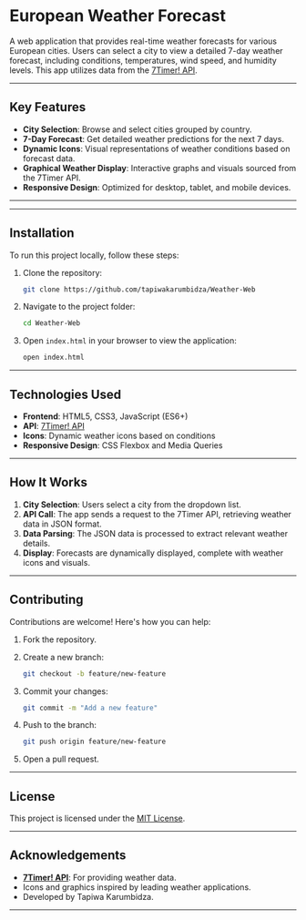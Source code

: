 

# European Weather Forecast

A web application that provides real-time weather forecasts for various European cities. Users can select a city to view a detailed 7-day weather forecast, including conditions, temperatures, wind speed, and humidity levels. This app utilizes data from the [7Timer! API](http://www.7timer.info).

---

## Key Features

- **City Selection**: Browse and select cities grouped by country.
- **7-Day Forecast**: Get detailed weather predictions for the next 7 days.
- **Dynamic Icons**: Visual representations of weather conditions based on forecast data.
- **Graphical Weather Display**: Interactive graphs and visuals sourced from the 7Timer API.
- **Responsive Design**: Optimized for desktop, tablet, and mobile devices.

---
---

## Installation

To run this project locally, follow these steps:

1. Clone the repository:

   ```bash
   git clone https://github.com/tapiwakarumbidza/Weather-Web
   ```

2. Navigate to the project folder:

   ```bash
   cd Weather-Web
   ```

3. Open `index.html` in your browser to view the application:

   ```bash
   open index.html
   ```

---

## Technologies Used

- **Frontend**: HTML5, CSS3, JavaScript (ES6+)
- **API**: [7Timer! API](http://www.7timer.info)
- **Icons**: Dynamic weather icons based on conditions
- **Responsive Design**: CSS Flexbox and Media Queries

---

## How It Works

1. **City Selection**: Users select a city from the dropdown list.
2. **API Call**: The app sends a request to the 7Timer API, retrieving weather data in JSON format.
3. **Data Parsing**: The JSON data is processed to extract relevant weather details.
4. **Display**: Forecasts are dynamically displayed, complete with weather icons and visuals.

---

## Contributing

Contributions are welcome! Here's how you can help:

1. Fork the repository.
2. Create a new branch:

   ```bash
   git checkout -b feature/new-feature
   ```

3. Commit your changes:

   ```bash
   git commit -m "Add a new feature"
   ```

4. Push to the branch:

   ```bash
   git push origin feature/new-feature
   ```

5. Open a pull request.

---

## License

This project is licensed under the [MIT License](LICENSE).

---

## Acknowledgements

- **[7Timer! API](http://www.7timer.info)**: For providing weather data.
- Icons and graphics inspired by leading weather applications.
- Developed by Tapiwa Karumbidza.

---




